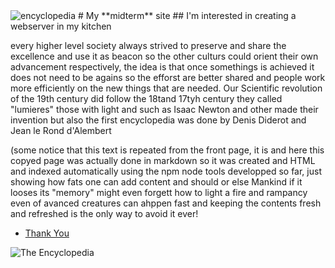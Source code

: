 <img class="twenty-five-percent" src="/images/encyclopedia.jpg" alt="encyclopedia">
# My **midterm** site
## I'm interested in creating a webserver in my kitchen

every higher level society always strived to preserve and share the excellence and use it as beacon
so the other culturs could orient their own advancement respectively, the idea is that once somethings
is achieved it does not need to be agains so the efforst are better shared and people work more efficiently
on the new things that are needed. Our Scientific revolution of the 19th century did follow the 18tand
17tyh century they called "lumieres" those with light and such as Isaac Newton and other made their
invention but also the first encyclopedia was done by Denis Diderot and Jean le Rond d'Alembert

(some notice that this text is repeated from the front page, it is and here this copyed page
was actually done in markdown so it was created and HTML and indexed automatically using the npm node tools 
developped so far, just showing how fats one can add content and should or else Mankind 
if it looses its "memory" might even forgett how to light a fire and rampancy even of avanced
creatures can ahppen fast and keeping the contents fresh and refreshed is the only way to avoid it ever! 

- [Thank You](../midterm.html)

![The Encyclopedia](/images/encyclopedia.jpg)


